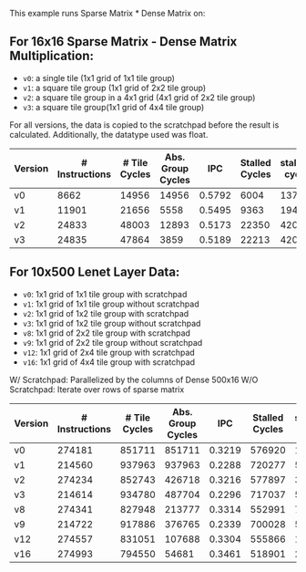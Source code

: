 This example runs Sparse Matrix * Dense Matrix on:

## For 16x16 Sparse Matrix - Dense Matrix Multiplication:
- `v0`: a single tile (1x1 grid of 1x1 tile group)
- `v1`: a square tile group (1x1 grid of 2x2 tile group)
- `v2`: a square tile group in a 4x1 grid (4x1 grid of 2x2 tile group)
- `v3`: a square tile group(1x1 grid of 4x4 tile group)

For all versions, the data is copied to the scratchpad before the result is calculated.
Additionally, the datatype used was float.

| Version | # Instructions | # Tile Cycles | Abs. Group Cycles | IPC     | Stalled Cycles | stall_md cycles | stall_depend | misses | hit rate |
|---------|----------------|----------|-------------|---------|----------------|-----------------|--------------|--------|----------|
| v0      | 8662           | 14956    | 14956       | 0.5792  | 6004           | 1373            | 4629         | 145    | 98.33%   |
| v1      | 11901          | 21656    | 5558        | 0.5495  | 9363           | 1940            | 7307         | 197    | 98.34%   |
| v2      | 24833          | 48003    | 12893       | 0.5173  | 22350          | 4208            | 17866        | 413    | 98.34%   |
| v3      | 24835          | 47864    | 3859        | 0.5189  | 22213          | 4208            | 17004        | 413    | 98.34%   |



## For 10x500 Lenet Layer Data:
- `v0`: 1x1 grid of 1x1 tile group with scratchpad
- `v1`: 1x1 grid of 1x1 tile group without scratchpad
- `v2`: 1x1 grid of 1x2 tile group with scratchpad
- `v3`: 1x1 grid of 1x2 tile group without scratchpad
- `v8`: 1x1 grid of 2x2 tile group with scratchpad
- `v9`: 1x1 grid of 2x2 tile group without scratchpad
- `v12`: 1x1 grid of 2x4 tile group with scratchpad
- `v16`: 1x1 grid of 4x4 tile group with scratchpad

W/ Scratchpad: Parallelized by the columns of Dense 500x16
W/O Scratchpad: Iterate over rows of sparse matrix


| Version | # Instructions | # Tile Cycles | Abs. Group Cycles | IPC     | Stalled Cycles | stall_md cycles | stall_depend | misses | hit rate |
|---------|----------------|---------------|-------------|---------|----------------|-----------------|--------------|--------|----------|
| v0      | 274181         | 851711        | 851711      | 0.3219  | 576920         | 184             | 575920       | 305    | 99.89%   |
| v1      | 214560         | 937963        | 937963      | 0.2288  | 720277         | 57571           | 662655       | 1563   | 99.27%   |
| v2      | 274234         | 852743        | 426718      | 0.3216  | 577897         | 367             | 576713       | 306    | 99.89%   |
| v3      | 214614         | 934780        | 487704      | 0.2296  | 717037         | 57717           | 659268       | 1565   | 99.27%   |
| v8      | 274341         | 827948        | 213777      | 0.3314  | 552991         | 732             | 551183       | 309    | 99.89%   |
| v9      | 214722         | 917886        | 376765      | 0.2339  | 700028         | 58008           | 641965       | 1569   | 99.27%   |
| v12     | 274557         | 831051        | 107688      | 0.3304  | 555866         | 1456            | 553229       | 317    | 99.88%   |
| v16     | 274993         | 794550        | 54681       | 0.3461  | 518901         | 2896            | 513717       | 333    | 99.88%   |
